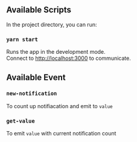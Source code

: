 ## Available Scripts

In the project directory, you can run:

### `yarn start`

Runs the app in the development mode.\
Connect to [http://localhost:3000](http://localhost:3000) to communicate.

## Available Event

### `new-notification`

To count up notifiacation and emit to `value`

### `get-value`

To emit `value` with current notification count
